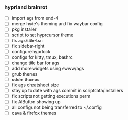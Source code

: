 ### hyprland brainrot

- [ ] import ags from end-4
- [ ] merge hyde's theming and fix waybar config
- [ ] pkg installer 
- [ ] script to set hyprcursor theme
- [ ] fix ags/title-bar
- [ ] fix sidebar-right 
- [ ] configure hyprlock
- [ ] configs for kitty, tmux, bashrc
- [ ] change title bar for ags
- [ ] add more widgets using ewww/ags
- [ ] grub themes
- [ ] sddm themes
- [ ] fix ags cheatsheet size
- [ ] stay up to date with ags commit in scriptdata/installers
- [ ] fix scripts not getting executions perm
- [ ] fix AIButton showing up
- [ ] all configs not being transferred to ~/.config
- [ ] cava & firefox themes